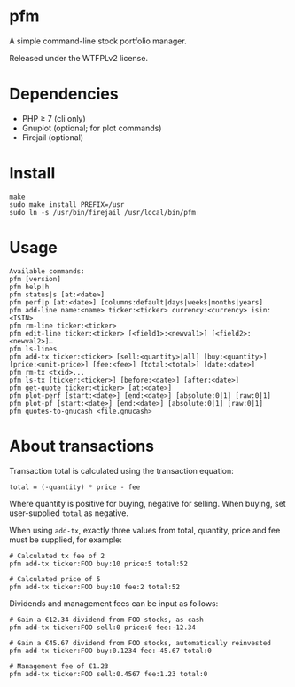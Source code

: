 # pfm

A simple command-line stock portfolio manager.

Released under the WTFPLv2 license.

# Dependencies

* PHP ≥ 7 (cli only)
* Gnuplot (optional; for plot commands)
* Firejail (optional)

# Install

~~~
make
sudo make install PREFIX=/usr
sudo ln -s /usr/bin/firejail /usr/local/bin/pfm
~~~

# Usage

~~~
Available commands:
pfm [version]
pfm help|h
pfm status|s [at:<date>]
pfm perf|p [at:<date>] [columns:default|days|weeks|months|years]
pfm add-line name:<name> ticker:<ticker> currency:<currency> isin:<ISIN>
pfm rm-line ticker:<ticker>
pfm edit-line ticker:<ticker> [<field1>:<newval1>] [<field2>:<newval2>]…
pfm ls-lines
pfm add-tx ticker:<ticker> [sell:<quantity>|all] [buy:<quantity>] [price:<unit-price>] [fee:<fee>] [total:<total>] [date:<date>]
pfm rm-tx <txid>...
pfm ls-tx [ticker:<ticker>] [before:<date>] [after:<date>]
pfm get-quote ticker:<ticker> [at:<date>]
pfm plot-perf [start:<date>] [end:<date>] [absolute:0|1] [raw:0|1]
pfm plot-pf [start:<date>] [end:<date>] [absolute:0|1] [raw:0|1]
pfm quotes-to-gnucash <file.gnucash>
~~~

# About transactions

Transaction total is calculated using the transaction equation:

~~~
total = (-quantity) * price - fee
~~~

Where quantity is positive for buying, negative for selling. When
buying, set user-supplied `total` as negative.

When using `add-tx`, exactly three values from total, quantity, price
and fee must be supplied, for example:

~~~
# Calculated tx fee of 2
pfm add-tx ticker:FOO buy:10 price:5 total:52

# Calculated price of 5
pfm add-tx ticker:FOO buy:10 fee:2 total:52
~~~

Dividends and management fees can be input as follows:

~~~
# Gain a €12.34 dividend from FOO stocks, as cash
pfm add-tx ticker:FOO sell:0 price:0 fee:-12.34

# Gain a €45.67 dividend from FOO stocks, automatically reinvested
pfm add-tx ticker:FOO buy:0.1234 fee:-45.67 total:0

# Management fee of €1.23
pfm add-tx ticker:FOO sell:0.4567 fee:1.23 total:0
~~~
